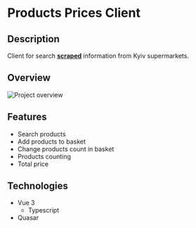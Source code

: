 # Products Prices Client

## Description

Client for search  [**scraped**](https://github.com/Izanaaagi/products-prices-server) information from Kyiv supermarkets.

## Overview

![Project overview](https://github.com/Izanaaagi/readme-static/blob/main/products-prices-overview.gif?raw=true)

## Features

- Search products
- Add products to basket
- Change products count in basket
- Products counting
- Total price

## Technologies

- Vue 3
    - Typescript
- Quasar 